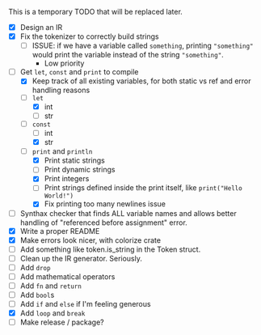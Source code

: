 This is a temporary TODO that will be replaced later.

- [x] Design an IR
- [x] Fix the tokenizer to correctly build strings
  - [ ] ISSUE: if we have a variable called `something`, printing `"something"` would print the variable instead of the string `"something"`.
    - Low priority
- [ ] Get `let`, `const` and `print` to compile
  - [x] Keep track of all existing variables, for both static vs ref and error handling reasons
  - [ ] `let`
    - [x] int
    - [ ] str
  - [ ] `const`
    - [ ] int
    - [x] str
  - [ ] `print` and `println`
    - [x] Print static strings
    - [ ] Print dynamic strings
    - [x] Print integers
    - [ ] Print strings defined inside the print itself, like `print("Hello World!")`
    - [x] Fix printing too many newlines issue
- [ ] Synthax checker that finds ALL variable names and allows better handling of "referenced before assignment" error.
- [x] Write a proper README
- [x] Make errors look nicer, with colorize crate
- [ ] Add something like token.is_string in the Token struct.
- [ ] Clean up the IR generator. Seriously.
- [ ] Add `drop`
- [ ] Add mathematical operators
- [ ] Add `fn` and `return`
- [ ] Add `bool`s
- [ ] Add `if` and `else` if I'm feeling generous
- [x] Add `loop` and `break`
- [ ] Make release / package?